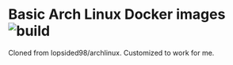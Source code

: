# Basic Arch Linux Docker images ![build](https://github.com/lopsided98/archlinux-docker/workflows/build/badge.svg)

Cloned from lopsided98/archlinux. Customized to work for me. 